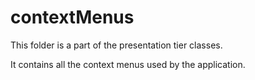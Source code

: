 # contextMenus

This folder is a part of the presentation tier classes.

It contains all the context menus used by the application.